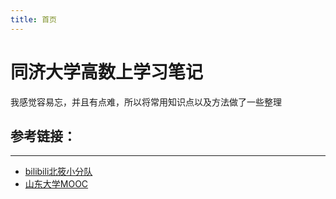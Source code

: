 ```yaml
---
title: 首页
---
```


# 同济大学高数上学习笔记

我感觉容易忘，并且有点难，所以将常用知识点以及方法做了一些整理

## 参考链接：
***
- [bilibili北筱小分队](https://space.bilibili.com/386629955?share_medium=android&share_source=copy_link&bbid=PQk6Cz4KOAtoDjYHewd7infoc&ts=1584777523530)
- [山东大学MOOC](https://www.icourse163.org/course/0701SDU008-190001#/info)



